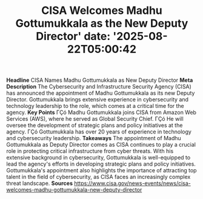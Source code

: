 ﻿---
title: "CISA Welcomes Madhu Gottumukkala as the New Deputy Director'
date: '2025-08-22T05:00:42"
category: "Markets"
summary: ""
slug: "cisa welcomes madhu gottumukkala as the new deputy director"
source_urls:
  - "https://www.cisa.gov/news-events/news/cisa-welcomes-madhu-gottumukkala-new-deputy-director"
seo:
  title: "CISA Welcomes Madhu Gottumukkala as the New Deputy Director | Hash n Hedge'
  description: '"
  keywords: ["news", "markets", "brief"]
---
**Headline** CISA Names Madhu Gottumukkala as New Deputy Director  **Meta Description** The Cybersecurity and Infrastructure Security Agency (CISA) has announced the appointment of Madhu Gottumukkala as its new Deputy Director. Gottumukkala brings extensive experience in cybersecurity and technology leadership to the role, which comes at a critical time for the agency.  **Key Points**  ΓÇó Madhu Gottumukkala joins CISA from Amazon Web Services (AWS), where he served as Global Security Chief. ΓÇó He will oversee the development of strategic plans and policy initiatives at the agency. ΓÇó Gottumukkala has over 20 years of experience in technology and cybersecurity leadership.  **Takeaways** The appointment of Madhu Gottumukkala as Deputy Director comes as CISA continues to play a crucial role in protecting critical infrastructure from cyber threats. With his extensive background in cybersecurity, Gottumukkala is well-equipped to lead the agency's efforts in developing strategic plans and policy initiatives. Gottumukkala's appointment also highlights the importance of attracting top talent in the field of cybersecurity, as CISA faces an increasingly complex threat landscape.  **Sources** https://www.cisa.gov/news-events/news/cisa-welcomes-madhu-gottumukkala-new-deputy-director 
